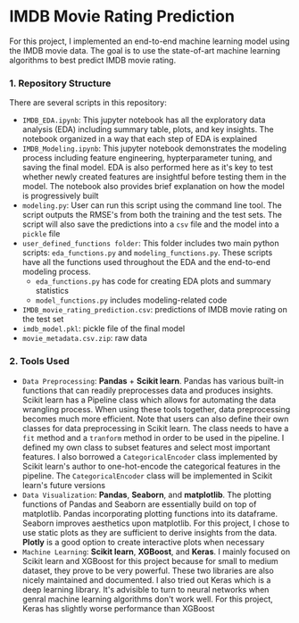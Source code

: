 # IMDB Movie Rating Prediction

For this project, I implemented an end-to-end machine learning model using the IMDB movie data. The goal is to use the state-of-art machine learning algorithms to best predict IMDB movie rating.

### 1. Repository Structure
There are several scripts in this repository:
* `IMDB_EDA.ipynb`: This jupyter notebook has all the exploratory data analysis (EDA) including summary table, plots, and key insights. The notebook organized in a way that each step of EDA is explained
* `IMDB_Modeling.ipynb`: This jupyter notebook demonstrates the modeling process including feature engineering, hypterparameter tuning, and saving the final model. EDA is also performed here as it's key to test whether newly created features are insightful before testing them in the model. The notebook also provides brief explanation on how the model is progressively built
* `modeling.py`: User can run this script using the command line tool. The script outputs the RMSE's from both the training and the test sets. The script will also save the predictions into a `csv` file and the model into a `pickle` file
* `user_defined_functions folder`: This folder includes two main python scripts: `eda_functions.py` and `modeling_functions.py`. These scripts have all the functions used throughout the EDA and the end-to-end modeling process.
  * `eda_functions.py` has code for creating EDA plots and summary statistics
  * `model_functions.py` includes modeling-related code
 * `IMDB_movie_rating_prediction.csv`: predictions of IMDB movie rating on the test set
 * `imdb_model.pkl`: pickle file of the final model
 * `movie_metadata.csv.zip`: raw data
  
### 2. Tools Used
* `Data Preprocessing`: **Pandas** + **Scikit learn**. Pandas has various built-in functions that can readily preprocesses data and produces insights. Scikit learn has a Pipeline class which allows for automating the data wrangling process. When using these tools together, data preprocessing becomes much more efficient. Note that users can also define their own classes for data preprocessing in Scikit learn. The class needs to have a `fit` method and a `tranform` method in order to be used in the pipeline. I defined my own class to subset features and select most important features. I also borrowed a `CategoricalEncoder`  class implemented by Scikit learn's author to one-hot-encode the categorical features in the pipeline. The `CategoricalEncoder` class will be implemented in Scikit learn's future versions
* `Data Visualization`: **Pandas**, **Seaborn**, and **matplotlib**. The plotting functions of Pandas and Seaborn are essentially build on top of matplotlib. Pandas incorporating plotting functions into its dataframe. Seaborn improves aesthetics upon matplotlib. For this project, I chose to use static plots as they are sufficient to derive insights from the data. **Plotly** is a good option to create interactive plots when necessary
* `Machine Learning`: **Scikit learn**, **XGBoost**, and **Keras**. I mainly focused on Scikit learn and XGBoost for this project because for small to medium dataset, they prove to be very powerful. These two libraries are also nicely maintained and documented. I also tried out Keras which is a deep learning library. It's advisible to turn to neural networks when genral machine learning algorithms don't work well. For this project, Keras has slightly worse performance than XGBoost

